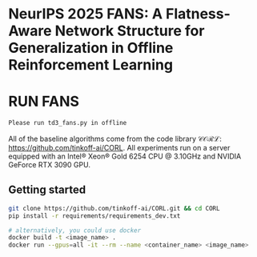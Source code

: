 # NeurIPS 2025 FANS: A Flatness-Aware Network Structure for Generalization in Offline Reinforcement Learning
# RUN FANS

```bash
Please run td3_fans.py in offline
```
All of the baseline algorithms come from the code library $\mathcal{CORL}$: https://github.com/tinkoff-ai/CORL. All experiments run on a server equipped with an Intel® Xeon® Gold 6254 CPU @ 3.10GHz and NVIDIA GeForce RTX 3090 GPU.

## Getting started

```bash
git clone https://github.com/tinkoff-ai/CORL.git && cd CORL
pip install -r requirements/requirements_dev.txt

# alternatively, you could use docker
docker build -t <image_name> .
docker run --gpus=all -it --rm --name <container_name> <image_name>
```
